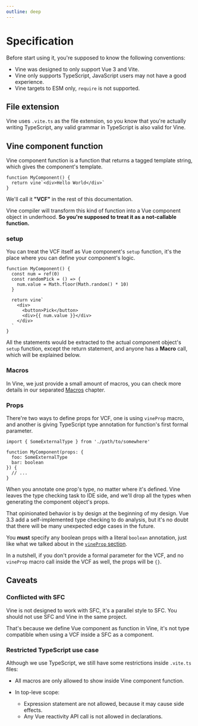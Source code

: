 ```yaml
---
outline: deep
---
```


# Specification

Before start using it, you're supposed to know the following conventions:

- Vine was designed to only support Vue 3 and Vite. 
- Vine only supports TypeScript, JavaScript users may not have a good experience.
- Vine targets to ESM only, `require` is not supported.

## File extension

Vine uses `.vite.ts` as the file extension, so you know that you're actually writing TypeScript, any valid grammar in TypeScript is also valid for Vine.

## Vine component function

Vine component function is a function that returns a tagged template string, which gives the component's template.

```vue-vine
function MyComponent() {
  return vine`<div>Hello World</div>`
}
```

We'll call it **"VCF"** in the rest of this documentation.

Vine compiler will transform this kind of function into a Vue component object in underhood. **So you're supposed to treat it as a not-callable function.**

### setup

You can treat the VCF itself as Vue component's `setup` function, it's the place where you can define your component's logic.

```vue-vine
function MyComponent() {
  const num = ref(0)
  const randomPick = () => {
    num.value = Math.floor(Math.random() * 10)
  }

  return vine`
    <div>
      <button>Pick</button>
      <div>{{ num.value }}</div>
    </div>
  `
}
```

All the statements would be extracted to the actual component object's `setup` function, except the return statement, and anyone has a **Macro** call, which will be explained below.

### Macros

In Vine, we just provide a small amount of macros, you can check more details in our separated [Macros](/design/macros.html) chapter.

### Props

There're two ways to define props for VCF, one is using `vineProp` macro, and another is giving TypeScript type annotation for function's first formal parameter.

```vue-vine
import { SomeExternalType } from './path/to/somewhere'

function MyComponent(props: {
  foo: SomeExternalType
  bar: boolean
}) {
  // ...
}
```

When you annotate one prop's type, no matter where it's defined. Vine leaves the type checking task to IDE side, and we'll drop all the types when generating the component object's props.

That opinionated behavior is by design at the beginning of my design. Vue 3.3 add a self-implemented type checking to do analysis, but it's no doubt that there will be many unexpected edge cases in the future.

You **must** specify any boolean props with a literal `boolean` annotation, just like what we talked about in the [`vineProp` section](/design/macros#vineprop).

In a nutshell, if you don't provide a formal parameter for the VCF, and no `vineProp` macro call inside the VCF as well, the props will be `{}`.

## Caveats

### Conflicted with SFC

Vine is not designed to work with SFC, it's a parallel style to SFC. You should not use SFC and Vine in the same project.

That's because we define Vue component as function in Vine, it's not type compatible when using a VCF inside a SFC as a component.

### Restricted TypeScript use case

Although we use TypeScript, we still have some restrictions inside `.vite.ts` files:

- All macros are only allowed to show inside Vine component function.

- In top-leve scope:
  - Expression statement are not allowed, because it may cause side effects.
  - Any Vue reactivity API call is not allowed in declarations.

